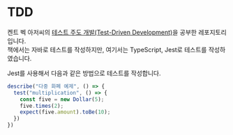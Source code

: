 # TDD
켄트 벡 아저씨의 [테스트 주도 개발(Test-Driven Development)](https://product.kyobobook.co.kr/detail/S000001032985)을 공부한 레포지토리입니다.   
책에서는 자바로 테스트를 작성하지만, 여기서는 TypeScript, Jest로 테스트를 작성하였습니다.

Jest를 사용해서 다음과 같은 방법으로 테스트를 작성합니다.
```ts
describe("다중 화폐 예제", () => {
  test("multiplication", () => {
    const five = new Dollar(5);
    five.times(2);
    expect(five.amount).toBe(10);
  })
})
```